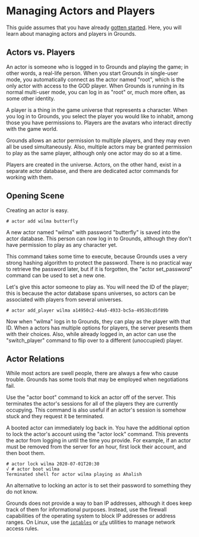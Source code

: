# Managing Actors and Players

This guide assumes that you have already [gotten started](gettingstarted.md). Here, you will learn about managing actors and players in Grounds.

## Actors vs. Players

An actor is someone who is logged in to Grounds and playing the game; in other words, a real-life person. When you start Grounds in single-user mode, you automatically connect as the actor named "root", which is the only actor with access to the GOD player. When Grounds is running in its normal multi-user mode, you can log in as "root" or, much more often, as some other identity.

A player is a thing in the game universe that represents a character. When you log in to Grounds, you select the player you would like to inhabit, among those you have permissions to. Players are the avatars who interact directly with the game world.

Grounds allows an actor permission to multiple players, and they may even all be used simultaneously. Also, multiple actors may be granted permission to play as the same player, although only one actor may do so at a time.

Players are created in the universe. Actors, on the other hand, exist in a separate actor database, and there are dedicated actor commands for working with them.

## Opening Scene

Creating an actor is easy.

```
# actor add wilma butterfly
```

A new actor named "wilma" with password "butterfly" is saved into the actor database. This person can now log in to Grounds, although they don't have permission to play as any character yet.

This command takes some time to execute, because Grounds uses a very strong hashing algorithm to protect the password. There is no practical way to retrieve the password later, but if it is forgotten, the "actor set_password" command can be used to set a new one.

Let's give this actor someone to play as. You will need the ID of the player; this is because the actor database spans universes, so actors can be associated with players from several universes.

```
# actor add_player wilma a14950c2-44a5-4933-bc5a-49538cd5f89b
```

Now when "wilma" logs in to Grounds, they can play as the player with that ID. When a actors has multiple options for players, the server presents them with their choices. Also, while already logged in, an actor can use the "switch_player" command to flip over to a different (unoccupied) player.

## Actor Relations

While most actors are swell people, there are always a few who cause trouble. Grounds has some tools that may be employed when negotiations fail.

Use the "actor boot" command to kick an actor off of the server. This terminates the actor's sessions for all of the players they are currently occupying. This command is also useful if an actor's session is somehow stuck and they request it be terminated.

A booted actor can immediately log back in. You have the additional option to lock the actor's account using the "actor lock" command. This prevents the actor from logging in until the time you provide. For example, if an actor must be removed from the server for an hour, first lock their account, and then boot them.

```
# actor lock wilma 2020-07-01T20:30
√ # actor boot wilma
Terminated shell for actor wilma playing as Ahalish
```

An alternative to locking an actor is to set their password to something they do not know.

Grounds does not provide a way to ban IP addresses, although it does keep track of them for informational purposes. Instead, use the firewall capabilities of the operating system to block IP addresses or address ranges. On Linux, use the [`iptables`](https://linux.die.net/man/8/iptables) or [`ufw`](https://wiki.ubuntu.com/UncomplicatedFirewall) utilities to manage network access rules.
